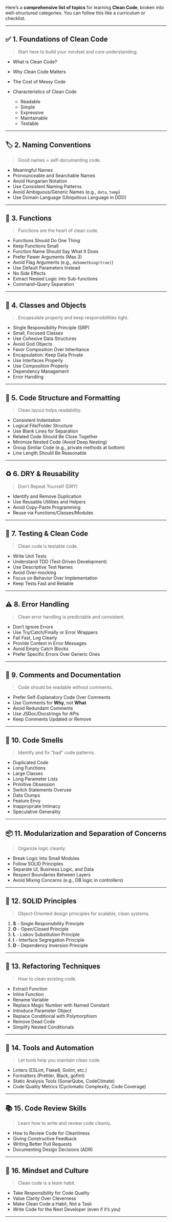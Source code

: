Here’s a **comprehensive list of topics** for learning **Clean Code**, broken into well-structured categories. You can follow this like a curriculum or checklist.

---

## ✅ 1. **Foundations of Clean Code**

> Start here to build your mindset and core understanding.

* What is Clean Code?
* Why Clean Code Matters
* The Cost of Messy Code
* Characteristics of Clean Code

  * Readable
  * Simple
  * Expressive
  * Maintainable
  * Testable

---

## 🏷️ 2. **Naming Conventions**

> Good names = self-documenting code.

* Meaningful Names
* Pronounceable and Searchable Names
* Avoid Hungarian Notation
* Use Consistent Naming Patterns
* Avoid Ambiguous/Generic Names (e.g., `data`, `temp`)
* Use Domain Language (Ubiquitous Language in DDD)

---

## 🧱 3. **Functions**

> Functions are the heart of clean code.

* Functions Should Do One Thing
* Keep Functions Small
* Function Name Should Say What It Does
* Prefer Fewer Arguments (Max 3)
* Avoid Flag Arguments (e.g., `doSomething(true)`)
* Use Default Parameters Instead
* No Side Effects
* Extract Nested Logic into Sub-functions
* Command–Query Separation

---

## 🧱 4. **Classes and Objects**

> Encapsulate properly and keep responsibilities tight.

* Single Responsibility Principle (SRP)
* Small, Focused Classes
* Use Cohesive Data Structures
* Avoid God Objects
* Favor Composition Over Inheritance
* Encapsulation: Keep Data Private
* Use Interfaces Properly
* Use Composition Properly
* Dependency Management
* Error Handling

---    

## 🔁 5. **Code Structure and Formatting**

> Clean layout helps readability.

* Consistent Indentation
* Logical File/Folder Structure
* Use Blank Lines for Separation
* Related Code Should Be Close Together
* Minimize Nested Code (Avoid Deep Nesting)
* Group Similar Code (e.g., private methods at bottom)
* Line Length Should Be Reasonable

---

## ♻️ 6. **DRY & Reusability**

> Don’t Repeat Yourself (DRY)

* Identify and Remove Duplication
* Use Reusable Utilities and Helpers
* Avoid Copy-Paste Programming
* Reuse via Functions/Classes/Modules

---

## 🧪 7. **Testing & Clean Code**

> Clean code is testable code.

* Write Unit Tests
* Understand TDD (Test-Driven Development)
* Use Descriptive Test Names
* Avoid Over-mocking
* Focus on Behavior Over Implementation
* Keep Tests Fast and Reliable

---

## ⚠️ 8. **Error Handling**

> Clean error handling is predictable and consistent.

* Don’t Ignore Errors
* Use Try/Catch/Finally or Error Wrappers
* Fail Fast, Log Clearly
* Provide Context in Error Messages
* Avoid Empty Catch Blocks
* Prefer Specific Errors Over Generic Ones

---

## 💬 9. **Comments and Documentation**

> Code should be readable without comments.

* Prefer Self-Explanatory Code Over Comments
* Use Comments for **Why**, not **What**
* Avoid Redundant Comments
* Use JSDoc/Docstrings for APIs
* Keep Comments Updated or Remove

---

## 🚩 10. **Code Smells**

> Identify and fix "bad" code patterns.

* Duplicated Code
* Long Functions
* Large Classes
* Long Parameter Lists
* Primitive Obsession
* Switch Statements Overuse
* Data Clumps
* Feature Envy
* Inappropriate Intimacy
* Speculative Generality

---

## 📦 11. **Modularization and Separation of Concerns**

> Organize logic cleanly.

* Break Logic Into Small Modules
* Follow SOLID Principles
* Separate UI, Business Logic, and Data
* Respect Boundaries Between Layers
* Avoid Mixing Concerns (e.g., DB logic in controllers)

---

## 📐 12. **SOLID Principles**

> Object-Oriented design principles for scalable, clean systems.

1. **S** - Single Responsibility Principle
2. **O** - Open/Closed Principle
3. **L** - Liskov Substitution Principle
4. **I** - Interface Segregation Principle
5. **D** - Dependency Inversion Principle

---

## 🧹 13. **Refactoring Techniques**

> How to clean existing code.

* Extract Function
* Inline Function
* Rename Variable
* Replace Magic Number with Named Constant
* Introduce Parameter Object
* Replace Conditional with Polymorphism
* Remove Dead Code
* Simplify Nested Conditionals

---

## 🧰 14. **Tools and Automation**

> Let tools help you maintain clean code.

* Linters (ESLint, Flake8, Golint, etc.)
* Formatters (Prettier, Black, gofmt)
* Static Analysis Tools (SonarQube, CodeClimate)
* Code Quality Metrics (Cyclomatic Complexity, Code Coverage)

---

## 📚 15. **Code Review Skills**

> Learn how to write and review code cleanly.

* How to Review Code for Cleanliness
* Giving Constructive Feedback
* Writing Better Pull Requests
* Documenting Design Decisions (ADR)

---

## 🧠 16. **Mindset and Culture**

> Clean code is a team habit.

* Take Responsibility for Code Quality
* Value Clarity Over Cleverness
* Make Clean Code a Habit, Not a Task
* Write Code for the Next Developer (even if it’s you)

---
